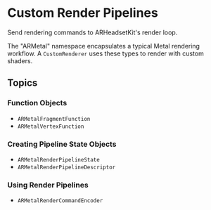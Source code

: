 # Custom Render Pipelines

Send rendering commands to ARHeadsetKit's render loop.

The "ARMetal" namespace encapsulates a typical Metal rendering workflow. A ``CustomRenderer`` uses these types to render with custom shaders.

## Topics

### Function Objects

- ``ARMetalFragmentFunction``
- ``ARMetalVertexFunction``

### Creating Pipeline State Objects

- ``ARMetalRenderPipelineState``
- ``ARMetalRenderPipelineDescriptor``

### Using Render Pipelines

- ``ARMetalRenderCommandEncoder``
